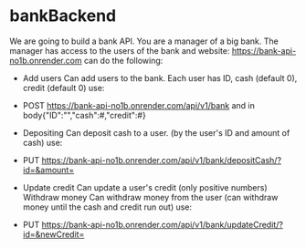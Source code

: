 # bankBackend
We are going to build a bank API.
You are a manager of a big bank.
The manager has access to the users of the bank and 
website:
https://bank-api-no1b.onrender.com
can do the following:
- Add users
Can add users to the bank. Each user has ID, cash (default 0), credit (default 0) use: 
- POST https://bank-api-no1b.onrender.com/api/v1/bank and in body{"ID":"","cash":#,"credit":#}
- Depositing
Can deposit cash to a user. (by the user's ID and amount of cash) use:
- PUT https://bank-api-no1b.onrender.com/api/v1/bank/depositCash/?id=&amount=

- Update credit
Can update a user's credit (only positive numbers) Withdraw money Can withdraw money from
the user (can withdraw money until the cash and credit run out) use:
- PUT https://bank-api-no1b.onrender.com/api/v1/bank/updateCredit/?id=&newCredit=




